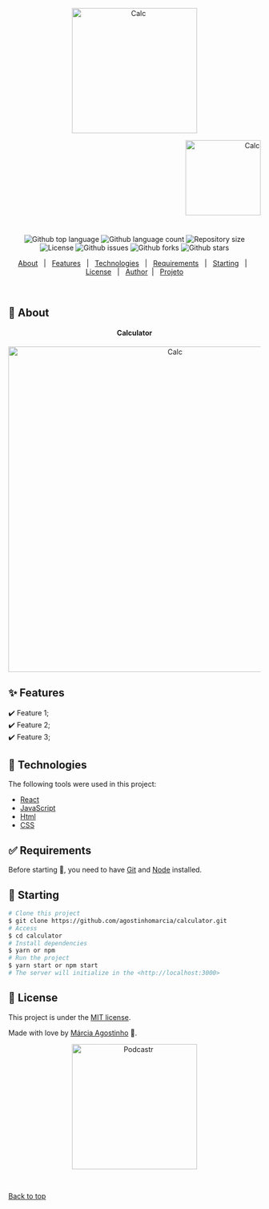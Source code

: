 

<p align="center">
   <img src="https://media.giphy.com/media/TKJN4xjrhM5KHmUGu5/giphy.gif" alt="Calc" width="250"/>
</p>

<p align="right">
   <img src="https://media.giphy.com/media/ivpFCMY9o0VuiV3YRT/giphy.gif" alt="Calc" width="150"/>
</p>




<h1 align="center"></h1>

<p align="center">
  <img alt="Github top language" src="https://img.shields.io/github/languages/top/agostinhomarcia/calculator?color=B22222">

  <img alt="Github language count" src="https://img.shields.io/github/languages/count/agostinhomarcia/calculator?color=B22222">

  <img alt="Repository size" src="https://img.shields.io/github/repo-size/agostinhomarcia/calculator?color=B22222">

  <img alt="License" src="https://img.shields.io/github/license/agostinhomarcia/react-shopping-cart?color=B22222">

   <img alt="Github issues" src="https://img.shields.io/github/issues/agostinhomarcia/calculator?color=B22222" /> 

   <img alt="Github forks" src="https://img.shields.io/github/forks/agostinhomarcia/calculator?color=B22222" /> 

   <img alt="Github stars" src="https://img.shields.io/github/stars/agostinhomarcia/calculator?color=B22222" /> 
</p>


<p align="center">
  <a href="#dart-about">About</a> &#xa0; | &#xa0; 
  <a href="#sparkles-features">Features</a> &#xa0; | &#xa0;
  <a href="#rocket-technologies">Technologies</a> &#xa0; | &#xa0;
  <a href="#white_check_mark-requirements">Requirements</a> &#xa0; | &#xa0;
  <a href="#checkered_flag-starting">Starting</a> &#xa0; | &#xa0;
  <a href="#memo-license">License</a> &#xa0; | &#xa0;
  <a href="https://github.com/agostinhomarcia" target="_blank">Author</a>&#xa0; | &#xa0
  <a href="https://calculator-psi-liard.vercel.app/" target="_blank" rel="noopener noreferrer">Projeto</a>
</p>

<br>

## :dart: About ##


<h4 align="center">Calculator  </h4>

<p align="center">
   <img src="https://media.giphy.com/media/vEylMrWuC19oc4zptX/giphy.gif" alt="Calc" width="650"/>
</p>


## :sparkles: Features ##

:heavy_check_mark: Feature 1;\
:heavy_check_mark: Feature 2;\
:heavy_check_mark: Feature 3;

## :rocket: Technologies ##

The following tools were used in this project:

- [React](https://pt-br.reactjs.org/)
- [JavaScript](https://developer.mozilla.org/pt-BR/docs/Web/JavaScript) 
- [Html](https://developer.mozilla.org/pt-BR/docs/Web/HTML/Element/html/)  
- [CSS](https://developer.mozilla.org/pt-BR/docs/Web/CSS)  



## :white_check_mark: Requirements ##

Before starting :checkered_flag:, you need to have [Git](https://git-scm.com) and [Node](https://nodejs.org/en/) installed.

## :checkered_flag: Starting ##

```bash
# Clone this project
$ git clone https://github.com/agostinhomarcia/calculator.git
# Access
$ cd calculator
# Install dependencies
$ yarn or npm 
# Run the project
$ yarn start or npm start 
# The server will initialize in the <http://localhost:3000>
```


## :memo: License ##


This project is under the [MIT license](./License).

Made with love by [Márcia Agostinho](https://github.com/agostinhomarcia) 🚀.




<p align="center">
   <img src="https://media.giphy.com/media/du21n4T3UnltSCJQ7v/giphy.gif" alt="Podcastr" width="250"/>
</p>

&#xa0;

<a href="#top">Back to top </a>
